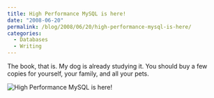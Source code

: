 ```yaml
---
title: High Performance MySQL is here!
date: "2008-06-20"
permalink: /blog/2008/06/20/high-performance-mysql-is-here/
categories:
  - Databases
  - Writing
---
```

The book, that is. My dog is already studying it. You should buy a few copies for yourself, your family, and all your pets.

![High Performance MySQL is here!][1]

 [1]: http://www.xaprb.com/blog/wp-content/uploads/2008/06/hpmysql_carbon.jpg
